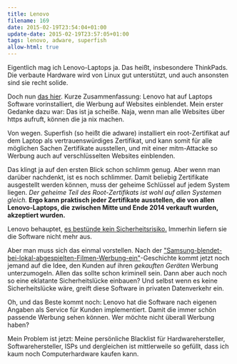 ```yaml
---
title: Lenovo
filename: 169
date: 2015-02-19T23:54:04+01:00
update-date: 2015-02-19T23:57:05+01:00
tags: lenovo, adware, superfish
allow-html: true
---
```

<p>Eigentlich mag ich Lenovo-Laptops ja. Das heißt, insbesondere ThinkPads. Die verbaute Hardware wird von Linux gut unterstützt, und auch ansonsten sind sie recht solide.</p>
<p>Doch nun <a href="http://www.heise.de/newsticker/meldung/Gefahr-fuer-Lenovo-Laptops-durch-vorinstallierte-Adware-2554455.html">das hier</a>. Kurze Zusammenfassung: Lenovo hat auf Laptops Software vorinstalliert, die Werbung auf Websites einblendet. Mein erster Gedanke dazu war: Das ist ja scheiße. Naja, wenn man alle Websites über https aufruft, können die ja nix machen.</p>
<p>Von wegen. Superfish (so heißt die adware) installiert ein root-Zertifikat auf dem Laptop als vertrauenswürdiges Zertifikat, und kann somit für alle möglichen Sachen Zertifikate ausstellen, und mit einer mitm-Attacke so Werbung auch auf verschlüsselten Websites einblenden.</p>
<p>Das klingt ja auf den ersten Blick schon schlimm genug. Aber wenn man darüber nachdenkt, ist es noch schlimmer. Damit beliebig Zertifikate ausgestellt werden können, muss der geheime Schlüssel auf jedem System liegen. <em>Der geheime Teil des Root-Zertifikats ist wohl auf allen Systemen gleich.</em> <strong>Ergo kann praktisch jeder Zertifikate ausstellen, die von allen Lenovo-Laptops, die zwischen Mitte und Ende 2014 verkauft wurden, akzeptiert wurden.</strong></p>
<p>Lenovo behauptet, <a href="http://news.lenovo.com/article_display.cfm?article_id=1929">es bestünde kein Sicherheitsrisiko.</a> Immerhin liefern sie die Software nicht mehr aus.</p>
<p>Aber man muss sich das einmal vorstellen. Nach der <a href="http://www.golem.de/news/fernsehen-samsungs-smart-tv-blendet-unerwuenscht-werbung-ein-1502-112287.html">"Samsung-blendet-bei-lokal-abgespielten-Filmen-Werbung-ein"</a>-Geschichte kommt jetzt noch jemand auf die Idee, den Kunden auf ihren <em>gekauften Geräten</em> Werbung unterzumogeln. Allen das sollte schon kriminell sein. Dann aber auch noch so eine eklatante Sicherheitslücke einbauen? Und selbst wenn es keine Sicherheitslücke wäre, greift diese Software in privaten Datenverkehr ein.</p>
<p>Oh, und das Beste kommt noch: Lenovo hat die Software nach eigenen Angaben als Service für Kunden implementiert. Damit die immer schön passende Werbung sehen können. Wer möchte nicht überall Werbung haben?</p>
<p>Mein Problem ist jetzt: Meine persönliche Blacklist für Hardwarehersteller, Softwarehersteller, ISPs und dergleichen ist mittlerweile so gefüllt, dass ich kaum noch Computerhardware kaufen kann.</p>
